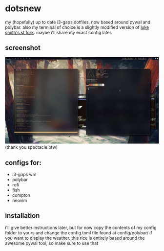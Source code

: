 # dotsnew
my (hopefully) up to date i3-gaps dotfiles, now based around pywal and polybar.
also my terminal of choice is a slightly modified version of [luke smith's st fork](https://github.com/lukesmithxyz/st). maybe i'll share my exact config later.

## screenshot
![preview](preview.png)
(thank you spectacle btw)

## configs for:
- i3-gaps wm
- polybar
- rofi
- fish
- compton
- neovim

## installation
i'll give better instructions later, but for now copy the contents of my config folder to yours and change the config.toml file found at config/polybar/ if you want to display the weather.
this rice is entirely based around the awesome pywal tool, so make sure to use that
